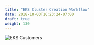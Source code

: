 ```yaml
---
title: "EKS Cluster Creation Workflow"
date: 2018-10-03T10:23:24-07:00
draft: true
weight: 130
---
```



![EKS Customers](/images/introduction/eks-customers.svg)

